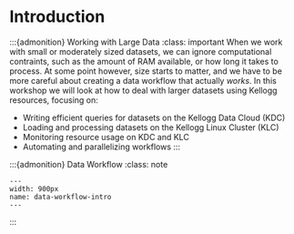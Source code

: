 # Introduction

:::{admonition} Working with Large Data
:class: important
When we work with small or moderately sized datasets, we can ignore computational contraints, such as the amount of RAM available, or how long it takes to process. At some point however, size starts to matter, and we have to be more careful about creating a data workflow that actually *works*. In this workshop we will look at how to deal with larger datasets using Kellogg resources, focusing on:

- Writing efficient queries for datasets on the Kellogg Data Cloud (KDC)
- Loading and processing datasets on the Kellogg Linux Cluster (KLC)
- Monitoring resource usage on KDC and KLC
- Automating and parallelizing workflows
:::

:::{admonition} Data Workflow
:class: note

```{figure} ./images/data-workflow-intro.png
---
width: 900px
name: data-workflow-intro
---
```
:::
